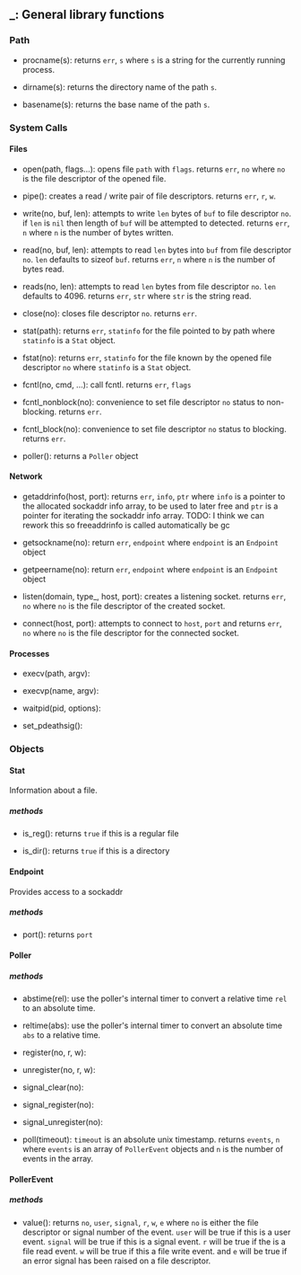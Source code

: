 ## _: General library functions

### Path

* procname(s):
	returns `err`, `s` where `s` is a string for the currently running process.

* dirname(s):
	returns the directory name of the path `s`.

* basename(s):
	returns the base name of the path `s`.

### System Calls

#### Files

* open(path, flags...):
	opens file `path` with `flags`. returns `err`, `no` where `no` is the file
	descriptor of the opened file.

* pipe():
	creates a read / write pair of file descriptors. returns `err`, `r`, `w`.

* write(no, buf, len):
	attempts to write `len` bytes of `buf` to file descriptor `no`. if `len` is
	`nil` then length of `buf` will be attempted to detected. returns `err`, `n`
	where `n` is the number of bytes written.

* read(no, buf, len):
	attempts to read `len` bytes into `buf` from file descriptor `no`. `len`
	defaults to sizeof `buf`. returns `err`, `n` where `n` is the number of bytes
	read.

* reads(no, len):
	attempts to read `len` bytes from file descriptor `no`. `len`
	defaults to 4096. returns `err`, `str` where `str` is the string read.

* close(no):
	closes file descriptor `no`. returns `err`.

* stat(path):
	returns `err`, `statinfo` for the file pointed to by path where `statinfo` is
	a `Stat` object.

* fstat(no):
	returns `err`, `statinfo` for the file known by the opened file descriptor
	`no`  where `statinfo` is a `Stat` object.

* fcntl(no, cmd, ...):
	call fcntl. returns `err`, `flags`

* fcntl_nonblock(no):
	convenience to set file descriptor `no` status to non-blocking. returns
	`err`.

* fcntl_block(no):
	convenience to set file descriptor `no` status to blocking. returns `err`.

* poller():
  returns a `Poller` object

#### Network

* getaddrinfo(host, port):
	returns `err`, `info`, `ptr` where `info` is a pointer to the allocated
	sockaddr info array, to be used to later free and `ptr` is a pointer for
	iterating the sockaddr info array.
	TODO: I think we can rework this so freeaddrinfo is called automatically be
	gc

* getsockname(no):
	return `err`, `endpoint` where `endpoint` is an `Endpoint` object

* getpeername(no):
	return `err`, `endpoint` where `endpoint` is an `Endpoint` object

* listen(domain, type_, host, port):
	creates a listening socket. returns `err`, `no` where `no` is the file
	descriptor of the created socket.

* connect(host, port):
	attempts to connect to `host`, `port` and returns `err`, `no` where `no` is
	the file descriptor for the connected socket.

#### Processes

* execv(path, argv):

* execvp(name, argv):

* waitpid(pid, options):

* set_pdeathsig():

### Objects

#### Stat

Information about a file.

##### methods

* is_reg():
	returns `true` if this is a regular file

* is_dir():
	returns `true` if this is a directory

#### Endpoint

Provides access to a sockaddr

##### methods

* port():
	returns `port`

#### Poller

##### methods

* abstime(rel):
	use the poller's internal timer to convert a relative time `rel` to an
	absolute time.

* reltime(abs):
	use the poller's internal timer to convert an absolute time `abs` to a
	relative time.

* register(no, r, w):
* unregister(no, r, w):

* signal_clear(no):
* signal_register(no):
* signal_unregister(no):

* poll(timeout):
	`timeout` is an absolute unix timestamp. returns `events`, `n` where `events`
	is an array of `PollerEvent` objects and `n` is the number of events in the
	array.

#### PollerEvent

##### methods

* value():
	returns `no`, `user`, `signal`, `r`, `w`, `e` where `no` is either the file
	descriptor or signal number of the event. `user` will be true if this is a
	user event. `signal` will be true if this is a signal event. `r` will be true
	if the is a file read event. `w` will be true if this a file write event. and
	`e` will be true if an error signal has been raised on a file descriptor.

